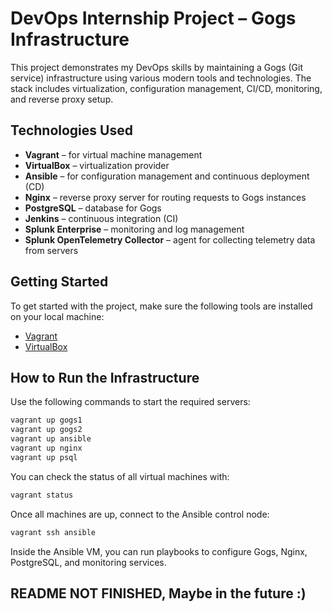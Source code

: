 # DevOps Internship Project – Gogs Infrastructure

This project demonstrates my DevOps skills by maintaining a Gogs (Git service) infrastructure using various modern tools and technologies. The stack includes virtualization, configuration management, CI/CD, monitoring, and reverse proxy setup.

## Technologies Used

- **Vagrant** – for virtual machine management
- **VirtualBox** – virtualization provider
- **Ansible** – for configuration management and continuous deployment (CD)
- **Nginx** – reverse proxy server for routing requests to Gogs instances
- **PostgreSQL** – database for Gogs
- **Jenkins** – continuous integration (CI)
- **Splunk Enterprise** – monitoring and log management
- **Splunk OpenTelemetry Collector** – agent for collecting telemetry data from servers

## Getting Started

To get started with the project, make sure the following tools are installed on your local machine:

- [Vagrant](https://www.vagrantup.com/downloads)
- [VirtualBox](https://www.virtualbox.org/wiki/Downloads)

## How to Run the Infrastructure

Use the following commands to start the required servers:

```bash
vagrant up gogs1
vagrant up gogs2
vagrant up ansible
vagrant up nginx
vagrant up psql
```

You can check the status of all virtual machines with:

```bash
vagrant status
```

Once all machines are up, connect to the Ansible control node:

```bash
vagrant ssh ansible
```

Inside the Ansible VM, you can run playbooks to configure Gogs, Nginx, PostgreSQL, and monitoring services.

## README NOT FINISHED, Maybe in the future :)
